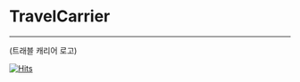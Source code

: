 # TravelCarrier
---
(트래블 캐리어 로고)

[![Hits](https://hits.seeyoufarm.com/api/count/incr/badge.svg?url=https%3A%2F%2Fgithub.com%2FcheshireHYUN%2FTravelCarrier&count_bg=%2381C5E0&title_bg=%23D0D0D0&icon=&icon_color=%23E7E7E7&title=hits&edge_flat=false)](https://hits.seeyoufarm.com)
